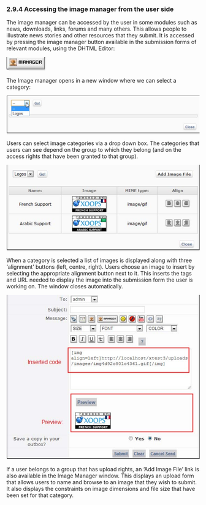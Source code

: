 ### 2.9.4	Accessing the image manager from the user side

The image manager can be accessed by the user in some modules such as news, downloads, links, forums and many others. This allows people to illustrate news stories and other resources that they submit. It is accessed by pressing the image manager button available in the submission forms of relevant modules, using the DHTML Editor: 

![img_82.jpg](../assets/img_82.jpg)  
 
The Image manager opens in a new window where we can select a category:

![img_83.jpg](../assets/img_83.jpg)  
 
Users can select image categories via a drop down box. The categories that users can see depend on the group to which they belong (and on the access rights that have been granted to that group).

![img_84.jpg](../assets/img_84.jpg)  
 
When a category is selected a list of images is displayed along with three ‘alignment’ buttons (left, centre, right). Users choose an image to insert by selecting the appropriate alignment button next to it. This inserts the tags and URL needed to display the image into the submission form the user is working on. The window closes automatically.
 
![img_85.jpg](../assets/img_85.jpg)   

If a user belongs to a group that has upload rights, an ‘Add Image File’ link is also available in the Image Manager window. This displays an upload form that allows users to name and browse to an image that they wish to submit. It also displays the constraints on image dimensions and file size that have been set for that category.
